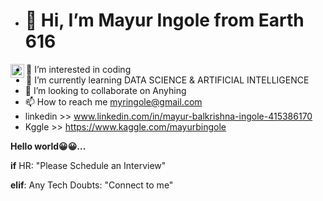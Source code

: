 - #                                                           👋 Hi, I’m Mayur Ingole from Earth 616 

<a href="https://www.linkedin.com/in/abhisheknaiidu/">
  <img align="left" alt="Abhishek's LinkedIN" width="22px" src="https://raw.githubusercontent.com/peterthehan/peterthehan/master/assets/linkedin.svg" />
</a>


- 👀 I’m interested in coding
- 🌱 I’m currently learning DATA SCIENCE & ARTIFICIAL INTELLIGENCE
- 💞️ I’m looking to collaborate on Anyhing 
- 📫 How to reach me myringole@gmail.com
- linkedin  >> www.linkedin.com/in/mayur-balkrishna-ingole-415386170
- Kggle >> https://www.kaggle.com/mayurbingole

__Hello world😀😀...__

__if__ HR: "Please Schedule an Interview" 

__elif__: 
  Any Tech Doubts: 
    "Connect to me" 
     




<!---
TrillionaireMayur/TrillionaireMayur is a ✨ special ✨ repository because its `README.md` (this file) appears on your GitHub profile.
You can click the Preview link to take a look at your changes.
--->

